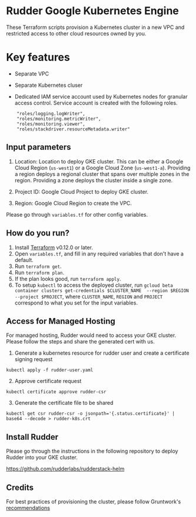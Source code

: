 # Rudder Google Kubernetes Engine

These Terraform scripts provision a Kubernetes cluster in a new VPC and restricted access to other cloud resources owned by you.

# Key features

* Separate VPC

* Separate Kubernetes cluser

* Dedicated IAM service account used by Kubernetes nodes for granular access control. Service account is created with the following roles.
```
    "roles/logging.logWriter",
    "roles/monitoring.metricWriter",
    "roles/monitoring.viewer",
    "roles/stackdriver.resourceMetadata.writer"
```

## Input parameters
1. Location: Location to deploy GKE cluster. This can be either a Google Cloud Region (`us-west1`) or a Google Cloud Zone (`us-west1-a`). Providing a region deploys a regional cluster that spans over multiple zones in the region. Providing a zone deploys the cluster inside a single zone. 

2. Project ID: Google Cloud Project to deploy GKE cluster.

3. Region: Google Cloud Region to create the VPC.

Please go through `variables.tf` for other config variables.

## How do you run?

1. Install [Terraform](https://learn.hashicorp.com/terraform/getting-started/install.html) v0.12.0 or later.
1. Open `variables.tf`, and fill in any required variables that don't have a default.
1. Run `terraform get`.
1. Run `terraform plan`.
1. If the plan looks good, run `terraform apply`.
1. To setup `kubectl` to access the deployed cluster, run `gcloud beta container clusters get-credentials $CLUSTER_NAME 
--region $REGION --project $PROJECT`, where `CLUSTER_NAME`, `REGION` and `PROJECT` correspond to what you set for the 
input variables.

## Access for Managed Hosting
For managed hosting, Rudder would need to access your GKE cluster. Please follow the steps and share the generated cert with us.

1. Generate a kubernetes resource for rudder user and create a certificate signing request
```shell
kubectl apply -f rudder-user.yaml
```
2. Approve certificate request
```
kubectl certificate approve rudder-csr
```
3. Generate the certificate file to be shared
```
kubectl get csr rudder-csr -o jsonpath='{.status.certificate}' | base64 --decode > rudder-k8s.crt
```

## Install Rudder

Please go through the instructions in the following repository to deploy Rudder into your GKE cluster.

https://github.com/rudderlabs/rudderstack-helm

## Credits
For best practices of provisioning the cluster, please follow Gruntwork's [recommendations](https://github.com/gruntwork-io/terraform-google-gke)

